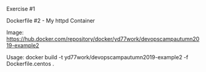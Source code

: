 Exercise #1



Dockerfile #2 - My httpd Container

Image: https://hub.docker.com/repository/docker/yd77work/devopscampautumn2019-example2

Usage: docker build -t yd77work/devopscampautumn2019-example2 -f Dockerfile.centos .
